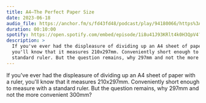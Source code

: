 ```yaml
---
title: A4–The Perfect Paper Size
date: 2023-06-18
audio_file: https://anchor.fm/s/fd43fd48/podcast/play/94180066/https%3A%2F%2Fd3ctxlq1ktw2nl.cloudfront.net%2Fstaging%2F2024-10-9%2F467b29cb-10ae-1749-ecf5-c51fd208601f.mp3
duration: 00:10:00
spotify: https://open.spotify.com/embed/episode/1i8u41J93KRlt4k0H3QpV4?utm_source=generator&theme=0&t=0
description: >
  If you've ever had the displeasure of dividing up an A4 sheet of paper with a ruler,
  you'll know that it measures 210x297mm. Conveniently short enough to measure with a
  standard ruler. But the question remains, why 297mm and not the more convenient 300mm?
---
```


If you've ever had the displeasure of dividing up an A4 sheet of paper with a ruler,
you'll know that it measures 210x297mm. Conveniently short enough to measure with a
standard ruler. But the question remains, why 297mm and not the more convenient 300mm?
